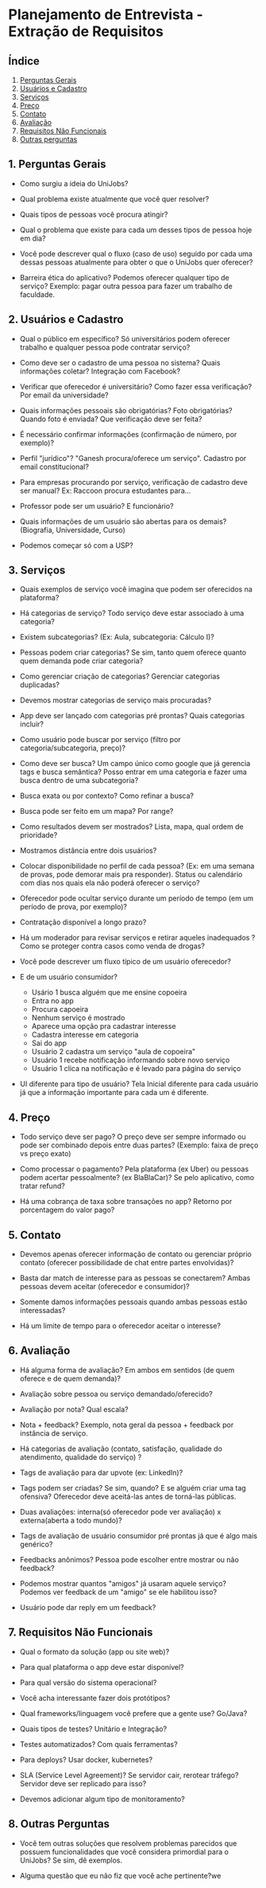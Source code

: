 # Planejamento de Entrevista - Extração de Requisitos

## Índice

1. [Perguntas Gerais](#p1)
2. [Usuários e Cadastro](#p2)
3. [Serviços](#p3)
4. [Preço](#p4)
5. [Contato](#p5)
6. [Avaliação](#p6)
7. [Requisitos Não Funcionais](#p7)
8. [Outras perguntas](#p8)

<a id=p1></a>
## 1. Perguntas Gerais 

- Como surgiu a ideia do UniJobs?

- Qual problema existe atualmente que você quer resolver?

- Quais tipos de pessoas você procura atingir?

- Qual o problema que existe para cada um desses tipos de pessoa hoje em dia?

- Você pode descrever qual o fluxo (caso de uso) seguido por cada uma dessas pessoas atualmente para obter o que o UniJobs quer oferecer?

- Barreira ética do aplicativo? Podemos oferecer qualquer tipo de serviço? Exemplo: pagar outra pessoa para fazer um trabalho de faculdade.

<a id=p2></a>
## 2. Usuários e Cadastro

- Qual o público em específico? Só universitários podem oferecer trabalho e qualquer pessoa pode contratar serviço?

- Como deve ser o cadastro de uma pessoa no sistema? Quais informações coletar? Integração com Facebook?

- Verificar que oferecedor é universitário? Como fazer essa verificação? Por email da universidade?

- Quais informações pessoais são obrigatórias? Foto obrigatórias? Quando foto é enviada? Que verificação deve ser feita?

- É necessário confirmar informações (confirmação de número, por exemplo)? 

- Perfil "jurídico"? "Ganesh<grupo extracurricular> procura/oferece um serviço". Cadastro por email constitucional?

- Para empresas procurando por serviço, verificação de cadastro deve ser manual? Ex: Raccoon procura estudantes para…

- Professor pode ser um usuário? E funcionário? 

- Quais informações de um usuário são abertas para os demais? (Biografia, Universidade, Curso)

- Podemos começar só com a USP?

<a id=p3></a>
## 3. Serviços

- Quais exemplos de serviço você imagina que podem ser oferecidos na plataforma?

- Há categorias de serviço? Todo serviço deve estar associado à uma categoria?

- Existem subcategorias? (Ex: Aula, subcategoria: Cálculo I)?

- Pessoas podem criar categorias? Se sim, tanto quem oferece quanto quem demanda pode criar categoria?

- Como gerenciar criação de categorias? Gerenciar categorias duplicadas?

- Devemos mostrar categorias de serviço mais procuradas?

- App deve ser lançado com categorias pré prontas? Quais categorias incluir?

- Como usuário pode buscar por serviço (filtro por categoria/subcategoria, preço)?

- Como deve ser busca? Um campo único como google que já gerencia tags e busca semântica? Posso entrar em uma categoria e fazer uma busca dentro de uma subcategoria?

- Busca exata ou por contexto? Como refinar a busca?

- Busca pode ser feito em um mapa? Por range? 

- Como resultados devem ser mostrados? Lista, mapa, qual ordem de prioridade?

- Mostramos distância entre dois usuários?

- Colocar disponibilidade no perfil de cada pessoa? (Ex: em uma semana de provas, pode demorar mais pra responder). Status ou calendário com dias nos quais ela não poderá oferecer o serviço?

- Oferecedor pode ocultar serviço durante um período de tempo (em um período de prova, por exemplo)?

- Contratação disponível a longo prazo?

- Há um moderador para revisar serviços e retirar aqueles inadequados ? Como se proteger contra casos como venda de drogas?

- Você pode descrever um fluxo típico de um usuário oferecedor?

- E de um usuário consumidor?

    - Usário 1 busca alguém que me ensine copoeira
    - Entra no app
    - Procura capoeira
    - Nenhum serviço é mostrado
    - Aparece uma opção pra cadastrar interesse
    - Cadastra interesse em categoria
    - Sai do app
    - Usuário 2 cadastra um serviço "aula de copoeira"
    - Usuário 1 recebe notificação informando sobre novo serviço 
    - Usuário 1 clica na notificação e é levado para página do serviço

- UI diferente para tipo de usuário? Tela Inicial diferente para cada usuário já que a informação importante para cada um é diferente.

<a id=p4></a>
## 4. Preço

- Todo serviço deve ser pago? O preço deve ser sempre informado ou pode ser combinado depois entre duas partes? (Exemplo: faixa de preço vs preço exato)

- Como processar o pagamento? Pela plataforma (ex Uber) ou pessoas podem acertar pessoalmente? (ex BlaBlaCar)? Se pelo aplicativo, como tratar refund?

- Há uma cobrança de taxa sobre transações no app? Retorno por porcentagem do valor pago?

<a id=p5></a>
## 5. Contato

- Devemos apenas oferecer informação de contato ou gerenciar próprio contato (oferecer possibilidade de chat entre partes envolvidas)?

- Basta dar match de interesse para as pessoas se conectarem? Ambas pessoas devem aceitar (oferecedor e consumidor)? 

- Somente damos informações pessoais quando ambas pessoas estão interessadas?

- Há um limite de tempo para o oferecedor aceitar o interesse?

<a id=p6></a>
## 6. Avaliação

- Há alguma forma de avaliação? Em ambos em sentidos (de quem oferece e de quem demanda)?

- Avaliação sobre pessoa ou serviço demandado/oferecido?

- Avaliação por nota? Qual escala?

- Nota + feedback? Exemplo, nota geral da pessoa + feedback por instância de serviço.

- Há categorias de avaliação (contato, satisfação, qualidade do atendimento, qualidade do serviço) ?

- Tags de avaliação para dar upvote (ex: LinkedIn)?

- Tags podem ser criadas? Se sim, quando? E se alguém criar uma tag ofensiva? Oferecedor deve aceitá-las antes de torná-las públicas.

- Duas avaliações: interna(só oferecedor pode ver avaliação) x externa(aberta a todo mundo)?

- Tags de avaliação de usuário consumidor pré prontas já que é algo mais genérico?

- Feedbacks anônimos? Pessoa pode escolher entre mostrar ou não feedback? 

- Podemos mostrar quantos "amigos" já usaram aquele serviço? Podemos ver feedback de um "amigo" se ele habilitou isso?

- Usuário pode dar reply em um feedback?

<a id=p7></a>
## 7. Requisitos Não Funcionais

- Qual o formato da solução (app ou site web)?

- Para qual plataforma o app deve estar disponível?

- Para qual versão do sistema operacional?

- Você acha interessante fazer dois protótipos?

- Qual frameworks/linguagem você prefere que a gente use? Go/Java?

- Quais tipos de testes? Unitário e Integração?

- Testes automatizados? Com quais ferramentas?

- Para deploys? Usar docker, kubernetes?

- SLA (Service Level Agreement)? Se servidor cair, rerotear tráfego? Servidor deve ser replicado para isso?

- Devemos adicionar algum tipo de monitoramento?

<a id=p8></a>
## 8. Outras Perguntas

- Você tem outras soluções que resolvem problemas parecidos que possuem funcionalidades que você considera primordial para o UniJobs? Se sim, dê exemplos.

- Alguma questão que eu não fiz que você ache pertinente?we
